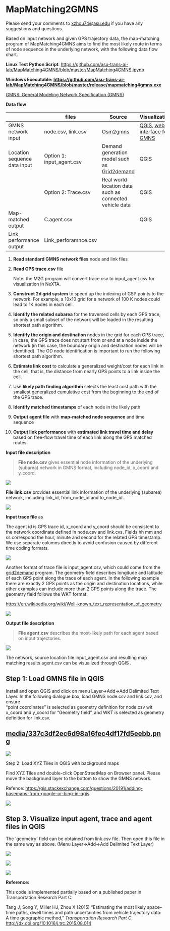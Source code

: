 # MapMatching2GMNS

Please send your comments to <xzhou74@asu.edu> if you have any suggestions and
questions.

Based on input network and given GPS trajectory data, the map-matching program
of MapMatching4GMNS aims to find the most likely route in terms of node sequence
in the underlying network, with the following data flow chart.

**Linux Test Python Script**:
<https://github.com/asu-trans-ai-lab/MapMatching4GMNS/blob/master/MapMatching4GMNS.ipynb>

**Windows Executable:
https://github.com/asu-trans-ai-lab/MapMatching4GMNS/blob/master/release/mapmatching4gmns.exe**

[GMNS: General Modeling Network Specification (GMNS)
](<https://github.com/zephyr-data-specs/GMNS>)

**Data flow**

|                              | **files**                 | **Source**                                                                           | **Visualization**                                                                                                |
|------------------------------|---------------------------|--------------------------------------------------------------------------------------|------------------------------------------------------------------------------------------------------------------|
| GMNS network input           | node.csv, link.csv        | [Osm2gmns](https://osm2gmns.readthedocs.io/en/latest/)                               | [QGIS](https://www.qgis.org/en/site/), [web interface for GMNS](https://asu-trans-ai-lab.github.io/index.html#/) |
| Location sequence data input | Option 1: input_agent.csv | Demand generation model such as [Grid2demand](https://pypi.org/project/grid2demand/) | QGIS                                                                                                             |
|                              | Option 2: Trace.csv       | Real world location data such as connected vehicle data                              | QGIS                                                                                                             |
| Map-matched output           | C.agent.csv               |                                                                                      | QGIS                                                                                                             |
| Link performance output      | Link_perforamnce.csv      |                                                                                      |                                                                                                                  |

1.  **Read standard GMNS network files** node and link files

2.  **Read GPS trace.csv** file

    Note: the M2G program will convert trace.csv to input_agent.csv for
    visualization in NeXTA.

3.  **Construct 2d grid system** to speed up the indexing of GSP points to the
    network. For example, a 10x10 grid for a network of 100 K nodes could lead
    to 1K nodes in each cell.

4.  **Identify the related subarea** for the traversed cells by each GPS trace,
    so only a small subset of the network will be loaded in the resulting
    shortest path algorithm.

5.  **Identify the origin and destination** nodes in the grid for each GPS
    trace, in case, the GPS trace does not start from or end at a node inside
    the network (in this case, the boundary origin and destination nodes will be
    identified). The OD node identification is important to run the following
    shortest path algorithm.

6.  **Estimate link cost** to calculate a generalized weight/cost for each link
    in the cell, that is, the distance from nearly GPS points to a link inside
    the cell.

7.  Use **likely path finding algorithm** selects the least cost path with the
    smallest generalized cumulative cost from the beginning to the end of the
    GPS trace.

8.  **Identify matched timestamps** of each node in the likely path

9.  **Output agent file** with **map-matched node sequence** and time sequence

10. **Output link performance** with **estimated link travel time and delay**
    based on free-flow travel time of each link along the GPS matched routes

**Input file description**

>   **File node.csv** gives essential node information of the underlying
>   (subarea) network in GMNS format, including node_id, x_coord and y_coord.

![](media/22d8257ea35209b83eefefa4eec814c0.png)

**File link.csv** provides essential link information of the underlying
(subarea) network, including link_id, from_node_id and to_node_id.

![](media/1f78e34e3e8ff4091a1997e44825a503.png)

**Input trace file** as

The agent id is GPS trace id, x_coord and y_coord should be consistent to the
network coordinate defined in node.csv and link.cvs. Fields hh mm and ss
correspond the hour, minute and second for the related GPS timestamp. We use
separate columns directly to avoid confusion caused by different time coding
formats.

![](media/5fdd74e09597da19d58779b8aaa7fc60.png)

Another format of trace file is input_agent.csv, which could come from the
[grid2demand](https://github.com/asu-trans-ai-lab/grid2demand) program. The
geometry field describes longitude and latitude of each GPS point along the
trace of each agent. In the following example there are exactly 2 GPS points as
the origin and destination locations, while other examples can include more than
2 GPS points along the trace. The geometry field follows the WKT format.

https://en.wikipedia.org/wiki/Well-known_text_representation_of_geometry

![](media/308de5075f12b12dab40c3309182b047.png)

**Output file description**

>   **File agent.csv** describes the most-likely path for each agent based on
>   input trajectories.

![](media/caec124ffd9a88d841b924a0dda3d3b7.png)

The network, source location file input_agent.csv and resulting map matching
results agent.csv can be visualized through QGIS .

## Step 1: Load GMNS file in QGIS

Install and open QGIS and click on menu Layer-\>Add-\>Add Delimited Text Layer.
In the following dialogue box, load GMNS node.csv and link.csv, and ensure  
“point coordinates” is selected as geometry definition for node.csv wit x_coord
and y_coord for “Geometry field”, and WKT is selected as geometry definition for
link.csv.

## [media/337c3df2ec6d98a16fec4df17fd5eebb.png](media/337c3df2ec6d98a16fec4df17fd5eebb.png)

![](media/d38aebb8269ae232b9ea5a684558eced.png)

Step 2: Load XYZ Tiles in QGIS with background maps

Find XYZ Tiles and double-click OpenStreetMap on Browser panel. Please move the
background layer to the bottom to show the GMNS network.

Refence:
<https://gis.stackexchange.com/questions/20191/adding-basemaps-from-google-or-bing-in-qgis>

![](media/1bfff15305ae3e8a32fa618afdde8918.jpeg)

## Step 3. Visualize input agent, trace and agent files in QGIS

The 'geometry' field can be obtained from link.csv file. Then open this file in
the same way as above. (Menu Layer-\>Add-\>Add Delimited Text Layer)

![](media/4442e2534b75cc10507d353a26516509.png)

![](media/a83fb77f142a7b676f7c9f3f80953d0b.png)

![](media/0bb1ce8e6ab105f54562c7e711593f64.png)

**Reference:**

This code is implemented partially based on a published paper in Transportation
Research Part C:

Tang J, Song Y, Miller HJ, Zhou X (2015) “Estimating the most likely space–time
paths, dwell times and path uncertainties from vehicle trajectory data: A time
geographic method,” *Transportation Research Part C*,
<http://dx.doi.org/10.1016/j.trc.2015.08.014>
